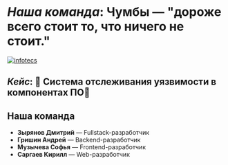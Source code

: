 # *Наша команда*: **Чумбы** — "дороже всего стоит то, что ничего не стоит."


[![infotecs](https://edu.mascom-vostok.ru/wp-content/uploads/2022/01/infoteks.png?branch=master)](https://infotecs.ru/?ysclid=m0xf80t9bv289047031)

## *Кейс*: 💼 Система отслеживания уязвимости в компонентах ПО💼


## Наша команда 

- **Зырянов Дмитрий** — Fullstack-разработчик
- **Гришин Андрей** — Backend-разработчик
- **Музычева Софья** — Frontend-разработчик
- **Саргаев Кирилл** — Web-разработчик
